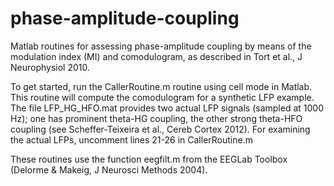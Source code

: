 # phase-amplitude-coupling
Matlab routines for assessing phase-amplitude coupling by means of the modulation index (MI) and comodulogram, as described in Tort et al., J Neurophysiol 2010.

To get started, run the CallerRoutine.m routine using cell mode in Matlab. This routine will compute the comodulogram for a synthetic LFP example. The file LFP_HG_HFO.mat provides two actual LFP signals (sampled at 1000 Hz); one has prominent theta-HG coupling, the other strong theta-HFO coupling (see Scheffer-Teixeira et al., Cereb Cortex 2012). For examining the actual LFPs, uncomment lines 21-26 in CallerRoutine.m

These routines use the function eegfilt.m from the EEGLab Toolbox (Delorme & Makeig, J Neurosci Methods 2004).

